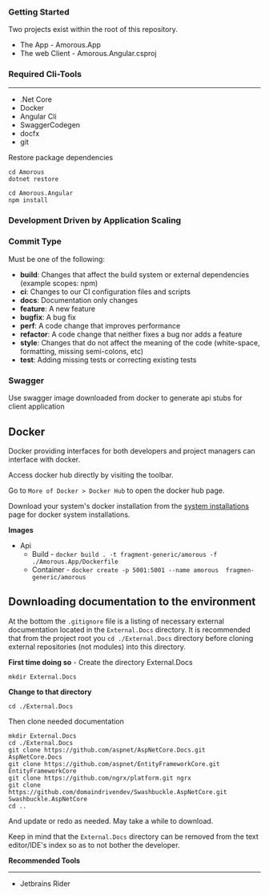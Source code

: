 ### Getting Started
Two projects exist within the root of this repository.

* The App - Amorous.App
* The web Client - Amorous.Angular.csproj

### Required Cli-Tools
___
- .Net Core
- Docker
- Angular Cli
- SwaggerCodegen
- docfx
- git


Restore package dependencies
```
cd Amorous
dotnet restore
```
```
cd Amorous.Angular
npm install
```

### Development Driven by Application Scaling

### Commit Type

Must be one of the following:

* **build**: Changes that affect the build system or external dependencies (example scopes: npm)
* **ci**: Changes to our CI configuration files and scripts
* **docs**: Documentation only changes
* **feature**: A new feature
* **bugfix**: A bug fix
* **perf**: A code change that improves performance
* **refactor**: A code change that neither fixes a bug nor adds a feature
* **style**: Changes that do not affect the meaning of the code (white-space, formatting, missing semi-colons, etc)
* **test**: Adding missing tests or correcting existing tests



### Swagger
Use swagger image downloaded from docker to generate api stubs for client application

**Docker**
----------
Docker providing interfaces for both developers and project managers can interface with docker.

Access docker hub directly by visiting the toolbar.

Go to `More of Docker > Docker Hub` to open the docker hub page.

Download your system's docker installation from the [system installations](https://docs.docker.com/v17.12/install/#supported-platforms) page for docker system installations.

**Images**

- Api 
    - Build  - ``docker build . -t fragment-generic/amorous -f ./Amorous.App/Dockerfile``
    - Container - ``docker create -p 5001:5001 --name amorous  fragmen-generic/amorous``


**Downloading documentation to the environment**
----

At the bottom the `.gitignore` file is a listing of necessary external documentation located in the `External.Docs` directory. It is recommended that from the project root you `cd ./External.Docs` directory before cloning external repositories (not modules) into this directory.

**First time doing so** - Create the directory External.Docs  

`mkdir External.Docs`  

**Change to that directory**

`cd ./External.Docs`

Then clone needed documentation

```
mkdir External.Docs
cd ./External.Docs
git clone https://github.com/aspnet/AspNetCore.Docs.git AspNetCore.Docs
git clone https://github.com/aspnet/EntityFrameworkCore.git EntityFrameworkCore
git clone https://github.com/ngrx/platform.git ngrx
git clone https://github.com/domaindrivendev/Swashbuckle.AspNetCore.git Swashbuckle.AspNetCore
cd ..
```


And update or redo as needed. May take a while to download.

Keep in mind that the `External.Docs` directory can be removed from the text editor/IDE's index so as to not bother the developer.
 
**Recommended Tools**
___
- Jetbrains Rider
